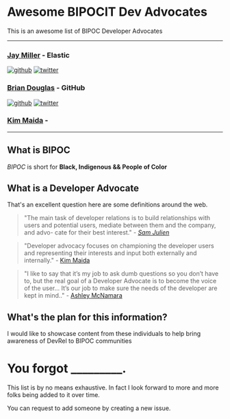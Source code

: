 # Awesome BIPOCIT Dev Advocates

This is an awesome list of BIPOC Developer Advocates

----

### [Jay Miller](https://kjaymiller.com) - Elastic
[![github](.assets/github-square-brands.svg)](https://github.com/kjaymiller)
[![twitter](.assets/twitter-square-brands.svg)](https://twitter.com/kjaymiller)

### [Brian Douglas](https://bdougie.live) - GitHub
[![github](.assets/github-square-brands.svg)](https://github.com/bdougie)
[![twitter](.assets/twitter-square-brands.svg)](https://twitter.com/bdougieyo)

### [Kim Maida]() - 



----

## What is BIPOC

_BIPOC_ is short for **Black, Indigenous && People of Color**

## What is a Developer Advocate

That's an excellent question here are some definitions around the web.

> "The main task of developer relations is to build relationships with users and potential users, mediate between them and the company, and advo- cate for their best interest." - [_Sam Julien_ ](https://learn.samjulien.com/getting-started-in-developer-relations)

> "Developer advocacy focuses on championing the developer users and representing their interests and input both externally and internally." - [Kim Maida](https://dev.to/kimmaida/the-developer-relations-explainer-431o)

> "I like to say that it’s my job to ask dumb questions so you don’t have to, but the real goal of a Developer Advocate is to become the voice of the user... It’s our job to make sure the needs of the developer are kept in mind.." - [Ashley McNamara](https://medium.com/@ashleymcnamara/what-is-developer-advocacy-3a92442b627c)
## What's the plan for this information?

I would like to showcase content from these individuals to help bring awareness of DevRel to BIPOC communities 

# You forgot _________.

This list is by no means exhaustive. In fact I look forward to more and more folks being added to it over time. 

You can request to add someone by creating a new issue.
